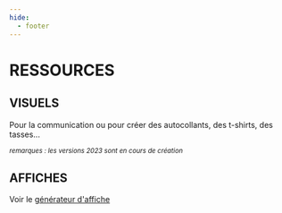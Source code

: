 ```yaml
---
hide:
  - footer
---
```


# RESSOURCES


## VISUELS

Pour la communication ou pour créer des autocollants, des t-shirts, des tasses...

<small><i>remarques : les versions 2023 sont en cours de création</i></small>


## AFFICHES

Voir le <a href="https://www.nuitducode.net/affiche-generateur" target="_blank">générateur d'affiche</a>
